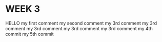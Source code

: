 # WEEK 3
HELLO
my first comment
my second comment
my 3rd comment
my 3rd comment
my 3rd comment
my 3rd comment
my 3rd comment
my 4th commit
my 5th commit

